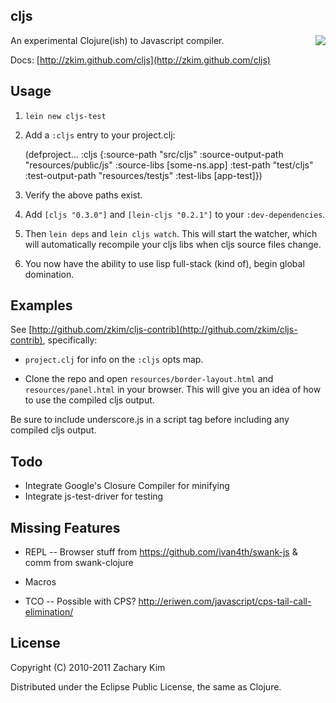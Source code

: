 ## cljs

<img src="https://secure.travis-ci.org/zkim/cljs.png" align="right" />

An experimental Clojure(ish) to Javascript compiler.

Docs: [http://zkim.github.com/cljs](http://zkim.github.com/cljs)

## Usage

1. `lein new cljs-test`

2. Add a `:cljs` entry to your project.clj:

    
    (defproject...
      :cljs {:source-path "src/cljs"
             :source-output-path "resources/public/js"
             :source-libs [some-ns.app]
             :test-path "test/cljs"
             :test-output-path "resources/testjs"
             :test-libs [app-test]})



3. Verify the above paths exist.

4. Add `[cljs "0.3.0"]` and `[lein-cljs "0.2.1"]` to your `:dev-dependencies`.

5. Then `lein deps` and `lein cljs watch`.  This will start the watcher,
which will automatically recompile your cljs libs when cljs source
files change.

6. You now have the ability to use lisp full-stack (kind of), begin
global domination.


## Examples

See
[http://github.com/zkim/cljs-contrib](http://github.com/zkim/cljs-contrib),
specifically:

* `project.clj` for info on the `:cljs` opts map.

* Clone the repo and open `resources/border-layout.html` and
`resources/panel.html` in your browser.  This will give you an idea of
 how to use the compiled cljs output.

Be sure to include underscore.js in a script tag before including any
compiled cljs output.


## Todo

* Integrate Google's Closure Compiler for minifying
* Integrate js-test-driver for testing


## Missing Features

* REPL -- Browser stuff from https://github.com/ivan4th/swank-js &
  comm from swank-clojure

* Macros

* TCO -- Possible with CPS? http://eriwen.com/javascript/cps-tail-call-elimination/


## License

Copyright (C) 2010-2011 Zachary Kim

Distributed under the Eclipse Public License, the same as Clojure.
